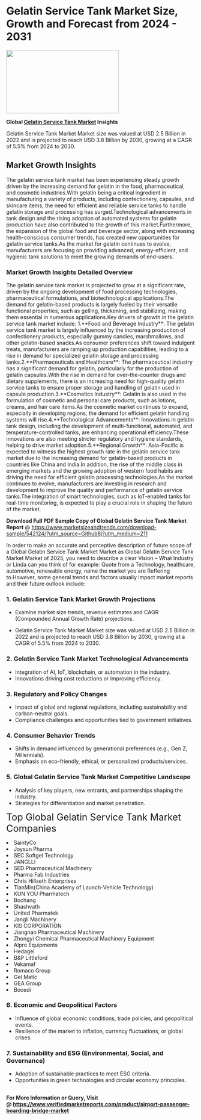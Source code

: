 <H1>Gelatin Service Tank Market Size, Growth and Forecast from 2024 - 2031</H1><img class="aligncenter size-medium wp-image-584254" src="https://thirdeyenews.in/wp-content/uploads/2024/09/Global-Market-Research-300x168.jpeg" alt="" width="300" height="168" /><p><strong>Global&nbsp;<a href="https://www.marketsizeandtrends.com/download-sample/542124/?utm_source=Github8j?utm_medium=211">Gelatin Service Tank Market</a> Insights</strong></p><p>Gelatin Service Tank Market Market size was valued at USD 2.5 Billion in 2022 and is projected to reach USD 3.8 Billion by 2030, growing at a CAGR of 5.5% from 2024 to 2030.</p><p><h2>Market Growth Insights</h2> The gelatin service tank market has been experiencing steady growth driven by the increasing demand for gelatin in the food, pharmaceutical, and cosmetic industries.With gelatin being a critical ingredient in manufacturing a variety of products, including confectionery, capsules, and skincare items, the need for efficient and reliable service tanks to handle gelatin storage and processing has surged.Technological advancements in tank design and the rising adoption of automated systems for gelatin production have also contributed to the growth of this market.Furthermore, the expansion of the global food and beverage sector, along with increasing health-conscious consumer trends, has created new opportunities for gelatin service tanks.As the market for gelatin continues to evolve, manufacturers are focusing on providing advanced, energy-efficient, and hygienic tank solutions to meet the growing demands of end-users.<h3>Market Growth Insights Detailed Overview</h3> The gelatin service tank market is projected to grow at a significant rate, driven by the ongoing development of food processing technologies, pharmaceutical formulations, and biotechnological applications.The demand for gelatin-based products is largely fueled by their versatile functional properties, such as gelling, thickening, and stabilizing, making them essential in numerous applications.Key drivers of growth in the gelatin service tank market include: 1.**Food and Beverage Industry**: The gelatin service tank market is largely influenced by the increasing production of confectionery products, especially gummy candies, marshmallows, and other gelatin-based snacks.As consumer preferences shift toward indulgent treats, manufacturers are ramping up production capabilities, leading to a rise in demand for specialized gelatin storage and processing tanks.2.**Pharmaceuticals and Healthcare**: The pharmaceutical industry has a significant demand for gelatin, particularly for the production of gelatin capsules.With the rise in demand for over-the-counter drugs and dietary supplements, there is an increasing need for high-quality gelatin service tanks to ensure proper storage and handling of gelatin used in capsule production.3.**Cosmetics Industry**: Gelatin is also used in the formulation of cosmetic and personal care products, such as lotions, creams, and hair care items.As the cosmetic market continues to expand, especially in developing regions, the demand for efficient gelatin handling systems will rise.4.**Technological Advancements**: Innovations in gelatin tank design, including the development of multi-functional, automated, and temperature-controlled tanks, are enhancing operational efficiency.These innovations are also meeting stricter regulatory and hygiene standards, helping to drive market adoption.5.**Regional Growth**: Asia-Pacific is expected to witness the highest growth rate in the gelatin service tank market due to the increasing demand for gelatin-based products in countries like China and India.In addition, the rise of the middle class in emerging markets and the growing adoption of western food habits are driving the need for efficient gelatin processing technologies.As the market continues to evolve, manufacturers are investing in research and development to improve the quality and performance of gelatin service tanks.The integration of smart technologies, such as IoT-enabled tanks for real-time monitoring, is expected to play a crucial role in shaping the future of the market.<p><span class=""><strong>Download Full PDF Sample Copy of Global Gelatin Service Tank Market Report</strong> @ <a href="https://www.marketsizeandtrends.com/download-sample/542124/?utm_source=Github8j?utm_medium=211" target="_blank">https://www.marketsizeandtrends.com/download-sample/542124/?utm_source=Github8j?utm_medium=211</a></span></p><p>In order to make an accurate and perceptive description of future scope of a Global&nbsp;Gelatin Service Tank Market Market as Global&nbsp;Gelatin Service Tank Market Market of 2025, you need to describe a clear Vision &ndash; What Industry or Linda can you think of for example: Quote from a Technology, healthcare, automotive, renewable energy, name the market you are Reffering to.However, some general trends and factors usually impact market reports and their future outlook include:</p><h3>1.&nbsp;<strong>Gelatin Service Tank Market Growth Projections</strong></h3><ul><li>Examine market size trends, revenue estimates and CAGR (Compounded Annual Growth Rate) projections.</li><li><p>Gelatin Service Tank Market Market size was valued at USD 2.5 Billion in 2022 and is projected to reach USD 3.8 Billion by 2030, growing at a CAGR of 5.5% from 2024 to 2030.</p></li></ul><h3>2.&nbsp;<strong>Gelatin Service Tank Market Technological Advancements</strong></h3><ul><li>Integration of AI, IoT, blockchain, or automation in the industry.</li><li>Innovations driving cost reductions or improving efficiency.</li></ul><h3>3.&nbsp;<strong>Regulatory and Policy Changes</strong></h3><ul><li>Impact of global and regional regulations, including sustainability and carbon-neutral goals.</li><li>Compliance challenges and opportunities tied to government initiatives.</li></ul><h3>4.&nbsp;<strong>Consumer Behavior Trends</strong></h3><ul><li>Shifts in demand influenced by generational preferences (e.g., Gen Z, Millennials).</li><li>Emphasis on eco-friendly, ethical, or personalized products/services.</li></ul><h3>5.&nbsp;<strong>Global Gelatin Service Tank Market Competitive Landscape</strong></h3><ul><li>Analysis of key players, new entrants, and partnerships shaping the industry.</li><li>Strategies for differentiation and market penetration.</li></ul><p data-pm-slice="1 1 []"><span style="color: inherit; font-family: inherit; font-size: 25px;">Top Global Gelatin Service Tank Market Companies</span></p><div class="" data-test-id=""><p><li>SaintyCo</li><li> Joysun Pharma</li><li> SEC Softgel Technology</li><li> JANGLLI</li><li> SED Pharmaceutical Machinery</li><li> Pharma Fab Industries</li><li> Chris Hillseth Enterprises</li><li> TianMin(China Academy of Launch-Vehicle Technology)</li><li> KUN YOU Pharmatech</li><li> Bochang</li><li> Shashvath</li><li> United Pharmatek</li><li> Jangli Machinery</li><li> KIS CORPORATION</li><li> Jiangnan Pharmaceutical Machinery</li><li> Zhongyi Chemical Pharmaceutical Machinery Equipment</li><li> Alpro Equipments</li><li> Hedagel</li><li> B&P Littleford</li><li> Vekamaf</li><li> Romaco Group</li><li> Gel Matic</li><li> GEA Group</li><li> Bocedi</li></p></div><h3>6.&nbsp;<strong>Economic and Geopolitical Factors</strong></h3><ul><li>Influence of global economic conditions, trade policies, and geopolitical events.</li><li>Resilience of the market to inflation, currency fluctuations, or global crises.</li></ul><h3>7.&nbsp;<strong>Sustainability and ESG (Environmental, Social, and Governance)</strong></h3><ul><li>Adoption of sustainable practices to meet ESG criteria.</li><li>Opportunities in green technologies and circular economy principles.</li></ul><h2><strong style="font-size: 14px;">For More Information or Query, Visit @&nbsp;</strong><a style="background-color: #ffffff; font-size: 14px;" href="https://www.marketsizeandtrends.com/report/gelatin-service-tank-market/" target="_blank">https://www.verifiedmarketreports.com/product/airport-passenger-boarding-bridge-market</a></h2>